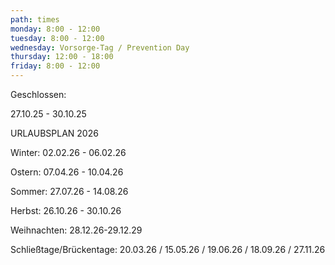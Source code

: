 ```yaml
---
path: times
monday: 8:00 - 12:00
tuesday: 8:00 - 12:00
wednesday: Vorsorge-Tag / Prevention Day
thursday: 12:00 - 18:00
friday: 8:00 - 12:00
---
```

G﻿eschlossen: 

2﻿7.10.25 - 30.10.25

U﻿RLAUBSPLAN 2026

W﻿inter: 02.02.26 - 06.02.26

O﻿stern: 07.04.26 - 10.04.26

S﻿ommer: 27.07.26 - 14.08.26

H﻿erbst: 26.10.26 - 30.10.26

W﻿eihnachten: 28.12.26-29.12.29

S﻿chließtage/Brückentage:  20.03.26 / 15.05.26 / 19.06.26 / 18.09.26 / 27.11.26